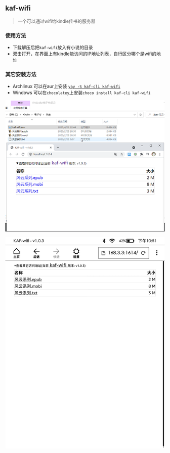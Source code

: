 ## kaf-wifi

> 一个可以通过wifi给kindle传书的服务器

### 使用方法
- 下载解压后把`kaf-wifi`放入有小说的目录
- 双击打开，在界面上有kindle能访问的IP地址列表，自行区分哪个是wifi的地址

### 其它安装方法
- Archlinux 可以在aur上安装 [`yay -S kaf-cli kaf-wifi`](https://aur.archlinux.org/packages/kaf-cli/)
- Windows 可以在`chocolatey`上安装`choco install kaf-cli kaf-wifi`

![](figures/goland64_2021-04-23_22-53-37.png)

![](figures/screenshot_2021_04_23T22_51_49+0800.png)
